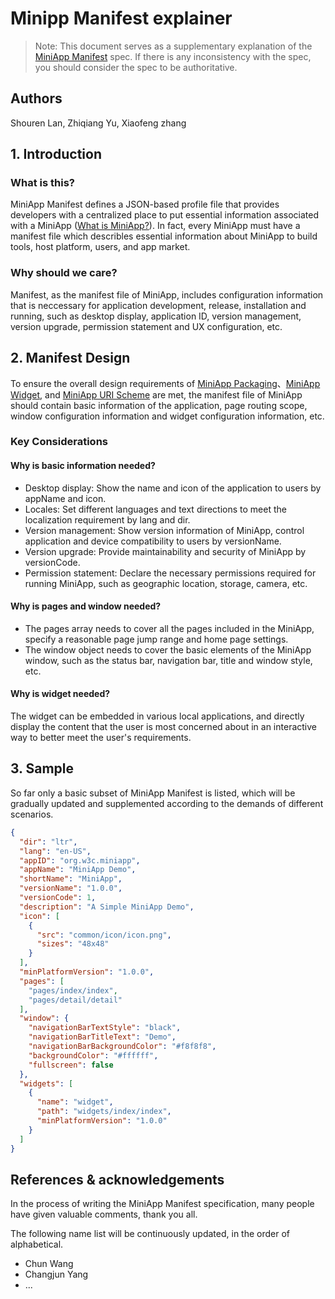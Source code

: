 # Minipp Manifest explainer

> Note: This document serves as a supplementary explanation of the [MiniApp Manifest](https://github.com/w3c/miniapp/tree/gh-pages/specs/manifest/) spec. If there is any inconsistency with the spec, you should consider the spec to be authoritative.

## Authors

Shouren Lan, Zhiqiang Yu, Xiaofeng zhang

## 1. Introduction

### What is this?

MiniApp Manifest defines a JSON-based profile file that provides developers with a centralized place to put essential information associated with a MiniApp ([What is MiniApp?](https://w3c.github.io/miniapp/white-paper/#what-is-miniapp)). In fact, every MiniApp must have a manifest file which describles essential information about MiniApp to build tools, host platform, users, and app market.

### Why should we care?

Manifest, as the manifest file of MiniApp, includes configuration information that is neccessary for application development, release, installation and running, such as desktop display, application ID, version management, version upgrade, permission statement and UX configuration, etc.

## 2. Manifest Design

To ensure the overall design requirements of [MiniApp Packaging](https://w3c.github.io/miniapp/specs/packaging/)、[MiniApp Widget](https://w3c.github.io/miniapp/specs/widget-req/), and [MiniApp URI Scheme](https://w3c.github.io/miniapp/specs/uri/) are met, the manifest file of MiniApp should contain basic information of the application, page routing scope, window configuration information and widget configuration information, etc.

### Key Considerations

#### Why is basic information needed?

* Desktop display: Show the name and icon of the application to users by appName and icon.
* Locales: Set different languages ​​and text directions to meet the localization requirement by lang and dir.
* Version management: Show version information of MiniApp, control application and device compatibility to users by versionName.
* Version upgrade: Provide maintainability and security of MiniApp by versionCode.
* Permission statement: Declare the necessary permissions required for running MiniApp, such as geographic location, storage, camera, etc.

#### Why is pages and window needed?

* The pages array needs to cover all the pages included in the MiniApp, specify a reasonable page jump range and home page settings.
* The window object needs to cover the basic elements of the MiniApp window, such as the status bar, navigation bar, title and window style, etc.

#### Why is widget needed?

The widget can be embedded in various local applications, and directly display the content that the user is most concerned about in an interactive way to better meet the user's requirements.

## 3. Sample

So far only a basic subset of MiniApp Manifest is listed, which will be gradually updated and supplemented according to the demands of different scenarios.

```json
{
  "dir": "ltr",
  "lang": "en-US",
  "appID": "org.w3c.miniapp",
  "appName": "MiniApp Demo",
  "shortName": "MiniApp",
  "versionName": "1.0.0",
  "versionCode": 1,
  "description": "A Simple MiniApp Demo",
  "icon": [
    {
      "src": "common/icon/icon.png",
      "sizes": "48x48"
    }
  ],
  "minPlatformVersion": "1.0.0",
  "pages": [
    "pages/index/index",
    "pages/detail/detail"
  ],
  "window": {
    "navigationBarTextStyle": "black",
    "navigationBarTitleText": "Demo",
    "navigationBarBackgroundColor": "#f8f8f8",
    "backgroundColor": "#ffffff",
    "fullscreen": false
  },
  "widgets": [
    {
      "name": "widget",
      "path": "widgets/index/index",
      "minPlatformVersion": "1.0.0"
    }
  ]
}
```

## References & acknowledgements

In the process of writing the MiniApp Manifest specification, many people have given valuable comments, thank you all.

The following name list will be continuously updated, in the order of alphabetical.

* Chun Wang
* Changjun Yang
* ...

